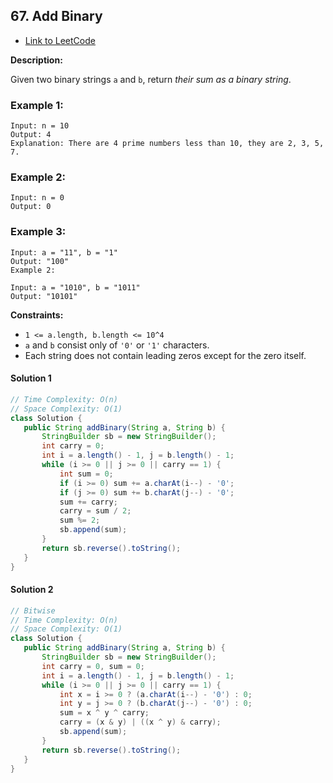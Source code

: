 ## 67. Add Binary

- [Link to LeetCode](https://leetcode.com/problems/add-binary/)

**Description:**



Given two binary strings `a` and `b`, return *their sum as a binary string*.



<!-- tabs:start -->

### **Example 1:**

```
Input: n = 10
Output: 4
Explanation: There are 4 prime numbers less than 10, they are 2, 3, 5, 7.
```

### **Example 2:**

```
Input: n = 0
Output: 0
```

### **Example 3:**

```
Input: a = "11", b = "1"
Output: "100"
Example 2:

Input: a = "1010", b = "1011"
Output: "10101"
```

<!-- tabs:end -->



**Constraints:**

- `1 <= a.length, b.length <= 10^4`
- `a` and `b` consist only of `'0'` or `'1'` characters.
- Each string does not contain leading zeros except for the zero itself.









<!-- tabs:start -->

#### **Solution 1**



```java
// Time Complexity: O(n)
// Space Complexity: O(1)
class Solution {
   public String addBinary(String a, String b) {
       StringBuilder sb = new StringBuilder();
       int carry = 0;
       int i = a.length() - 1, j = b.length() - 1;
       while (i >= 0 || j >= 0 || carry == 1) {
           int sum = 0;
           if (i >= 0) sum += a.charAt(i--) - '0';
           if (j >= 0) sum += b.charAt(j--) - '0';
           sum += carry;
           carry = sum / 2;
           sum %= 2;
           sb.append(sum);
       }
       return sb.reverse().toString();
   }
}
```





#### **Solution 2**



```java
// Bitwise
// Time Complexity: O(n)
// Space Complexity: O(1)
class Solution {
   public String addBinary(String a, String b) {
       StringBuilder sb = new StringBuilder();
       int carry = 0, sum = 0;
       int i = a.length() - 1, j = b.length() - 1;
       while (i >= 0 || j >= 0 || carry == 1) {
           int x = i >= 0 ? (a.charAt(i--) - '0') : 0;
           int y = j >= 0 ? (b.charAt(j--) - '0') : 0;
           sum = x ^ y ^ carry;
           carry = (x & y) | ((x ^ y) & carry);
           sb.append(sum);
       }
       return sb.reverse().toString();
   }
}
```





<!-- tabs:end -->



